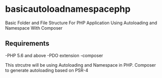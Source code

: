# basicautoloadnamespacephp
Basic Folder and File Structure For PHP Application Using Autoloading and Namespace With Composer

Requirements
------------
-PHP 5.6 and above
-PDO extension
-composer

This strcutre will be using Autoloading and Namespace in PHP.
Composer to generate autoloading based on PSR-4
